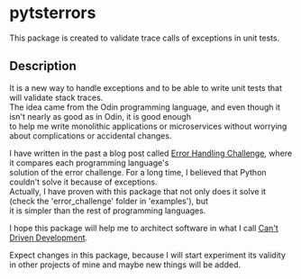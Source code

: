 # pytsterrors
This package is created to validate trace calls of exceptions in unit tests.

## Description
It is a new way to handle exceptions and to be able to write unit tests that will validate stack traces. <br/>
The idea came from the Odin programming language, and even though it isn't nearly as good as in Odin, it is good enough <br/>
to help me write monolithic applications or microservices without worrying about complications or accidental changes.<br/>

I have written in the past a blog post called [Error Handling Challenge](https://rm4n0s.github.io/posts/3-error-handling-challenge/), where it compares each programming language's <br/>
solution of the error challenge. For a long time, I believed that Python couldn't solve it because of exceptions.<br/>
Actually, I have proven with this package that not only does it solve it (check the 'error_challenge' folder in 'examples'), but <br/>
it is simpler than the rest of programming languages.

I hope this package will help me to architect software in what I call [Can't Driven Development](https://rm4n0s.github.io/posts/6-cant-driven-development/).

Expect changes in this package, because I will start experiment its validity in other projects of mine and maybe new things will be added.